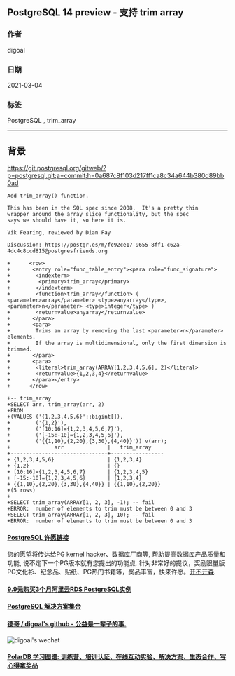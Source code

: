 ## PostgreSQL 14 preview - 支持 trim array     
        
### 作者        
digoal        
        
### 日期        
2021-03-04         
        
### 标签        
PostgreSQL , trim_array  
        
----        
        
## 背景       
  
https://git.postgresql.org/gitweb/?p=postgresql.git;a=commit;h=0a687c8f103d217ff1ca8c34a644b380d89bb0ad  
  
```  
Add trim_array() function.  
  
This has been in the SQL spec since 2008.  It's a pretty thin  
wrapper around the array slice functionality, but the spec  
says we should have it, so here it is.  
  
Vik Fearing, reviewed by Dian Fay  
  
Discussion: https://postgr.es/m/fc92ce17-9655-8ff1-c62a-4dc4c8ccd815@postgresfriends.org  
```  
  
```  
+      <row>  
+       <entry role="func_table_entry"><para role="func_signature">  
+        <indexterm>  
+         <primary>trim_array</primary>  
+        </indexterm>  
+        <function>trim_array</function> ( <parameter>array</parameter> <type>anyarray</type>, <parameter>n</parameter> <type>integer</type> )  
+        <returnvalue>anyarray</returnvalue>  
+       </para>  
+       <para>  
+        Trims an array by removing the last <parameter>n</parameter> elements.  
+        If the array is multidimensional, only the first dimension is trimmed.  
+       </para>  
+       <para>  
+        <literal>trim_array(ARRAY[1,2,3,4,5,6], 2)</literal>  
+        <returnvalue>{1,2,3,4}</returnvalue>  
+       </para></entry>  
+      </row>  
```  
    
  
```   
+-- trim_array  
+SELECT arr, trim_array(arr, 2)  
+FROM  
+(VALUES ('{1,2,3,4,5,6}'::bigint[]),  
+        ('{1,2}'),  
+        ('[10:16]={1,2,3,4,5,6,7}'),  
+        ('[-15:-10]={1,2,3,4,5,6}'),  
+        ('{{1,10},{2,20},{3,30},{4,40}}')) v(arr);  
+              arr              |   trim_array      
+-------------------------------+-----------------  
+ {1,2,3,4,5,6}                 | {1,2,3,4}  
+ {1,2}                         | {}  
+ [10:16]={1,2,3,4,5,6,7}       | {1,2,3,4,5}  
+ [-15:-10]={1,2,3,4,5,6}       | {1,2,3,4}  
+ {{1,10},{2,20},{3,30},{4,40}} | {{1,10},{2,20}}  
+(5 rows)  
+  
+SELECT trim_array(ARRAY[1, 2, 3], -1); -- fail  
+ERROR:  number of elements to trim must be between 0 and 3  
+SELECT trim_array(ARRAY[1, 2, 3], 10); -- fail  
+ERROR:  number of elements to trim must be between 0 and 3  
```  
    
  
#### [PostgreSQL 许愿链接](https://github.com/digoal/blog/issues/76 "269ac3d1c492e938c0191101c7238216")
您的愿望将传达给PG kernel hacker、数据库厂商等, 帮助提高数据库产品质量和功能, 说不定下一个PG版本就有您提出的功能点. 针对非常好的提议，奖励限量版PG文化衫、纪念品、贴纸、PG热门书籍等，奖品丰富，快来许愿。[开不开森](https://github.com/digoal/blog/issues/76 "269ac3d1c492e938c0191101c7238216").  
  
  
#### [9.9元购买3个月阿里云RDS PostgreSQL实例](https://www.aliyun.com/database/postgresqlactivity "57258f76c37864c6e6d23383d05714ea")
  
  
#### [PostgreSQL 解决方案集合](https://yq.aliyun.com/topic/118 "40cff096e9ed7122c512b35d8561d9c8")
  
  
#### [德哥 / digoal's github - 公益是一辈子的事.](https://github.com/digoal/blog/blob/master/README.md "22709685feb7cab07d30f30387f0a9ae")
  
  
![digoal's wechat](../pic/digoal_weixin.jpg "f7ad92eeba24523fd47a6e1a0e691b59")
  
  
#### [PolarDB 学习图谱: 训练营、培训认证、在线互动实验、解决方案、生态合作、写心得拿奖品](https://www.aliyun.com/database/openpolardb/activity "8642f60e04ed0c814bf9cb9677976bd4")
  
